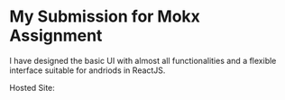 # My Submission for Mokx Assignment

I have designed the basic UI with almost all functionalities and a flexible interface suitable for andriods in ReactJS.

Hosted Site: 
